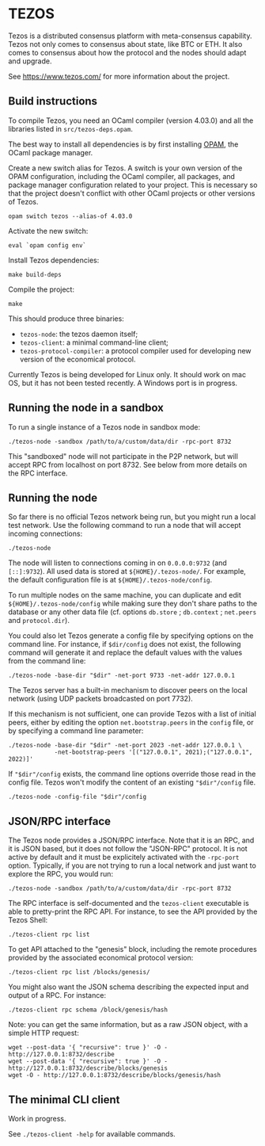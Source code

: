 TEZOS
=====

Tezos is a distributed consensus platform with meta-consensus capability. Tezos
not only comes to consensus about state, like BTC or ETH. It also comes to
consensus about how the protocol and the nodes should adapt and upgrade.

See https://www.tezos.com/ for more information about the project.


Build instructions
------------------

To compile Tezos, you need an OCaml compiler (version 4.03.0) and all the
libraries listed in `src/tezos-deps.opam`.

The best way to install all dependencies is by first installing
[OPAM](https://opam.ocaml.org/), the OCaml package manager.

Create a new switch alias for Tezos. A switch is your own version of the OPAM
configuration, including the OCaml compiler, all packages, and package manager
configuration related to your project. This is necessary so that the project
doesn't conflict with other OCaml projects or other versions of Tezos.

```
opam switch tezos --alias-of 4.03.0
```

Activate the new switch:

```
eval `opam config env`
```

Install Tezos dependencies:

```
make build-deps
```

Compile the project:

```
make
```

This should produce three binaries:

* `tezos-node`: the tezos daemon itself;
* `tezos-client`: a minimal command-line client;
* `tezos-protocol-compiler`: a protocol compiler used for developing new version of the economical protocol.

Currently Tezos is being developed for Linux only. It should work on mac OS,
but it has not been tested recently. A Windows port is in progress.



Running the node in a sandbox
-----------------------------

To run a single instance of a Tezos node in sandbox mode:

```
./tezos-node -sandbox /path/to/a/custom/data/dir -rpc-port 8732
```

This "sandboxed" node will not participate in the P2P network, but will accept
RPC from localhost on port 8732. See below from more details on the RPC
interface.


Running the node
----------------

So far there is no official Tezos network being run, but you might run a local
test network. Use the following command to run a node that will accept incoming
connections:

```
./tezos-node
```

The node will listen to connections coming in on `0.0.0.0:9732` (and
`[::]:9732`). All used data is stored at `${HOME}/.tezos-node/`. For example,
the default configuration file is at `${HOME}/.tezos-node/config`.

To run multiple nodes on the same machine, you can duplicate and edit
`${HOME}/.tezos-node/config` while making sure they don't share paths to the
database or any other data file (cf. options `db.store` ; `db.context` ;
`net.peers` and `protocol.dir`).

You could also let Tezos generate a config file by specifying options on the
command line. For instance, if `$dir/config` does not exist, the following
command will generate it and replace the default values with the values from
the command line:

```
./tezos-node -base-dir "$dir" -net-port 9733 -net-addr 127.0.0.1
```

The Tezos server has a built-in mechanism to discover peers on the local
network (using UDP packets broadcasted on port 7732).

If this mechanism is not sufficient, one can provide Tezos with a list of
initial peers, either by editing the option `net.bootstrap.peers` in the
`config` file, or by specifying a command line parameter:

```
./tezos-node -base-dir "$dir" -net-port 2023 -net-addr 127.0.0.1 \
             -net-bootstrap-peers '[("127.0.0.1", 2021);("127.0.0.1", 2022)]'
```

If `"$dir"/config` exists, the command line options override those read in the
config file. Tezos won't modify the content of an existing `"$dir"/config`
file.

```
./tezos-node -config-file "$dir"/config
```


JSON/RPC interface
------------------

The Tezos node provides a JSON/RPC interface. Note that it is an RPC, and it is
JSON based, but it does not follow the "JSON-RPC" protocol. It is not active by
default and it must be explicitely activated with the `-rpc-port` option.
Typically, if you are not trying to run a local network and just want to
explore the RPC, you would run:

```
./tezos-node -sandbox /path/to/a/custom/data/dir -rpc-port 8732
```

The RPC interface is self-documented and the `tezos-client` executable is able
to pretty-print the RPC API. For instance, to see the API provided by the Tezos
Shell:

```
./tezos-client rpc list
```

To get API attached to the "genesis" block, including the remote procedures
provided by the associated economical protocol version:

```
./tezos-client rpc list /blocks/genesis/
```

You might also want the JSON schema describing the expected input and output of
a RPC. For instance:

```
./tezos-client rpc schema /block/genesis/hash
```

Note: you can get the same information, but as a raw JSON object, with a simple
HTTP request:

```
wget --post-data '{ "recursive": true }' -O - http://127.0.0.1:8732/describe
wget --post-data '{ "recursive": true }' -O - http://127.0.0.1:8732/describe/blocks/genesis
wget -O - http://127.0.0.1:8732/describe/blocks/genesis/hash
```



The minimal CLI client
----------------------

Work in progress.

See `./tezos-client -help` for available commands.